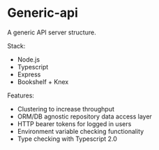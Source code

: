 # Generic-api

A generic API server structure.

Stack:

* Node.js
* Typescript
* Express
* Bookshelf + Knex

Features:

* Clustering to increase throughput
* ORM/DB agnostic repository data access layer
* HTTP bearer tokens for logged in users
* Environment variable checking functionality
* Type checking with Typescript 2.0
